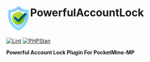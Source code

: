 <h1>PowerfulAccountLock<img src="assets/image/icon.png" height="64" width="64" align="left"></img></h1><br/>

[![Lint](https://poggit.pmmp.io/ci.shield/Eric-pm-pl/PowerfulAccountLock/PowerfulAccountLock)](https://poggit.pmmp.io/ci/Eric-pm-pl/PowerfulAccountLock/PowerfulAccountLock)
[![PHPStan](https://github.com/eric-pm-pl/PowerfulAccountLock/actions/workflows/php.yml/badge.svg)](https://github.com/eric-pm-pl/PowerfulAccountLock/actions/workflows/php.yml/badge.svg)

**Powerful Account Lock Plugin For PocketMine-MP**
